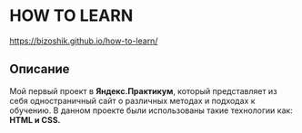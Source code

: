 # HOW TO LEARN

https://bizoshik.github.io/how-to-learn/

## Описание

Мой первый проект в **Яндекс.Практикум**, который представляет из себя одностраничный сайт о различных методах и подходах к обучению. В данном проекте были использованы такие технологии как: **HTML и CSS.**
